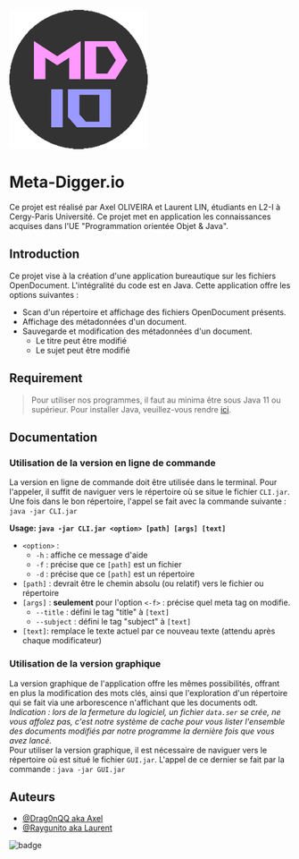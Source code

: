 
![Logo](https://github.com/Drag0nQQ/L2-Projet-Java/blob/main/readme_assets/logoMD.png?raw=true)


# Meta-Digger.io

Ce projet est réalisé par Axel OLIVEIRA et Laurent LIN, étudiants en L2-I à Cergy-Paris Université. Ce projet met en application les connaissances acquises dans l'UE "Programmation orientée Objet & Java".

## Introduction
Ce projet vise à la création d'une application bureautique sur les fichiers OpenDocument. L'intégralité du code est en Java.
Cette application offre les options suivantes :
* Scan d'un répertoire et affichage des fichiers OpenDocument présents.
* Affichage des métadonnées d'un document.
* Sauvegarde et modification des métadonnées d'un document.
  * Le titre peut être modifié
  * Le sujet peut être modifié



## Requirement
> Pour utiliser nos programmes, il faut au minima être sous Java 11 ou supérieur. Pour installer Java, veuillez-vous rendre [ici](https://www.oracle.com/java/technologies/downloads/).
## Documentation

### Utilisation de la version en ligne de commande
La version en ligne de commande doit être utilisée dans le terminal. Pour l'appeler, il suffit de naviguer vers le répertoire où se situe le fichier `CLI.jar`.\
Une fois dans le bon répertoire, l'appel se fait avec la commande suivante :  `java -jar CLI.jar`

**Usage: `java -jar CLI.jar <option> [path] [args] [text]`**
* `<option>` :
    * `-h` : affiche ce message d'aide
    * `-f` : précise que ce `[path]` est un fichier
    * `-d` : précise que ce `[path]` est un répertoire
* `[path]` : devrait être le chemin absolu (ou relatif) vers le fichier ou répertoire
* `[args]` : **seulement** pour l'option `<-f>` : précise quel meta tag on modifie.
    * `--title` : défini le tag "title" à `[text]`
    * `--subject` : défini le tag "subject" à `[text]`
* `[text]`: remplace le texte actuel par ce nouveau texte (attendu après chaque modificateur)

### Utilisation de la version graphique

La version graphique de l'application offre les mêmes possibilités, offrant en plus la modification des mots clés, ainsi que l'exploration d'un répertoire qui se fait via une arborescence n'affichant que les documents odt.\
*Indication : lors de la fermeture du logiciel, un fichier `data.ser` se crée, ne vous affolez pas, c'est notre système de cache pour vous lister l'ensemble des documents modifiés par notre programme la dernière fois que vous avez lancé.* \
Pour utiliser la version graphique, il est nécessaire de naviguer vers le répertoire où est situé le fichier `GUI.jar`. L'appel de ce dernier se fait par la commande : `java -jar GUI.jar`


## Auteurs

- [@Drag0nQQ aka Axel](https://github.com/Drag0nQQ)
- [@Raygunito aka Laurent](https://github.com/Raygunito)

![badge](https://img.shields.io/badge/Projet%20Java-Too%20easy-success)

